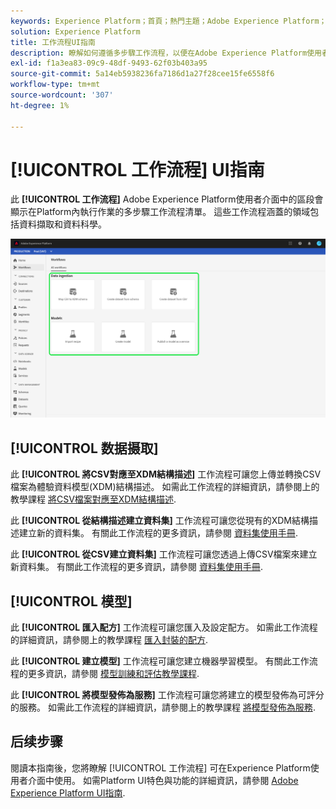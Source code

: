 ```yaml
---
keywords: Experience Platform；首頁；熱門主題；Adobe Experience Platform；使用手冊；ui指南；工作流程ui指南；工作流程；工作流程使用手冊；
solution: Experience Platform
title: 工作流程UI指南
description: 瞭解如何遵循多步驟工作流程，以便在Adobe Experience Platform使用者介面中執行常見操作。
exl-id: f1a3ea83-09c9-48df-9493-62f03b403a95
source-git-commit: 5a14eb5938236fa7186d1a27f28cee15fe6558f6
workflow-type: tm+mt
source-wordcount: '307'
ht-degree: 1%

---
```


# [!UICONTROL 工作流程] UI指南

此 **[!UICONTROL 工作流程]** Adobe Experience Platform使用者介面中的區段會顯示在Platform內執行作業的多步驟工作流程清單。 這些工作流程涵蓋的領域包括資料擷取和資料科學。

![工作流程](./images/workflows/workflows.png)

## [!UICONTROL 数据摄取]

此 **[!UICONTROL 將CSV對應至XDM結構描述]** 工作流程可讓您上傳並轉換CSV檔案為體驗資料模型(XDM)結構描述。 如需此工作流程的詳細資訊，請參閱上的教學課程 [將CSV檔案對應至XDM結構描述](../ingestion/tutorials/map-csv/overview.md).

此 **[!UICONTROL 從結構描述建立資料集]** 工作流程可讓您從現有的XDM結構描述建立新的資料集。 有關此工作流程的更多資訊，請參閱 [資料集使用手冊](../catalog/datasets/user-guide.md#schema).

此 **[!UICONTROL 從CSV建立資料集]** 工作流程可讓您透過上傳CSV檔案來建立新資料集。 有關此工作流程的更多資訊，請參閱 [資料集使用手冊](../catalog/datasets/user-guide.md#csv).

## [!UICONTROL 模型]

此 **[!UICONTROL 匯入配方]** 工作流程可讓您匯入及設定配方。 如需此工作流程的詳細資訊，請參閱上的教學課程 [匯入封裝的配方](../data-science-workspace/models-recipes/import-packaged-recipe-ui.md).

此 **[!UICONTROL 建立模型]** 工作流程可讓您建立機器學習模型。 有關此工作流程的更多資訊，請參閱 [模型訓練和評估教學課程](../data-science-workspace/models-recipes/train-evaluate-model-ui.md).

此 **[!UICONTROL 將模型發佈為服務]** 工作流程可讓您將建立的模型發佈為可評分的服務。 如需此工作流程的詳細資訊，請參閱上的教學課程 [將模型發佈為服務](../data-science-workspace/models-recipes/publish-model-service-ui.md).

## 后续步骤

閱讀本指南後，您將瞭解 [!UICONTROL 工作流程] 可在Experience Platform使用者介面中使用。 如需Platform UI特色與功能的詳細資訊，請參閱 [Adobe Experience Platform UI指南](ui-guide.md).
